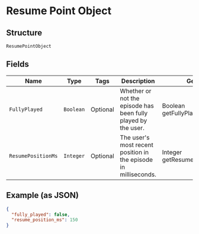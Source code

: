 
# Resume Point Object

## Structure

`ResumePointObject`

## Fields

| Name | Type | Tags | Description | Getter | Setter |
|  --- | --- | --- | --- | --- | --- |
| `FullyPlayed` | `Boolean` | Optional | Whether or not the episode has been fully played by the user. | Boolean getFullyPlayed() | setFullyPlayed(Boolean fullyPlayed) |
| `ResumePositionMs` | `Integer` | Optional | The user's most recent position in the episode in milliseconds. | Integer getResumePositionMs() | setResumePositionMs(Integer resumePositionMs) |

## Example (as JSON)

```json
{
  "fully_played": false,
  "resume_position_ms": 150
}
```

